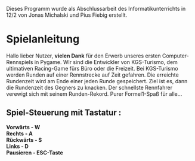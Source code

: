 Dieses Programm wurde als Abschlussarbeit des Informatikunterrichts in 12/2 von Jonas Michalski und Pius Fiebig erstellt.

# Spielanleitung

Hallo lieber Nutzer,
**vielen Dank** für den Erwerb unseres ersten Computer-Rennspiels in Pygame. Wir sind die Entwickler von KGS-Turismo, dem ultimativen Racing-Game fürs Büro oder die Freizeit. 
Bei KGS-Turismo werden Runden auf einer Rennstrecke auf Zeit gefahren. Die erreichte Rundenzeit wird am Ende einer jeden Runde gespeichert. 
Ziel ist es, dann die Rundenzeit des Gegners zu knacken. Der schnellste Rennfahrer verewigt sich mit seinem Runden-Rekord. 
Purer Formel1-Spaß für alle… 

## Spiel-Steuerung mit Tastatur :

**Vorwärts - W**  
**Rechts - A**   
**Rückwärts -	S**   
**Links -	D**   
**Pausieren -	ESC-Taste**   
